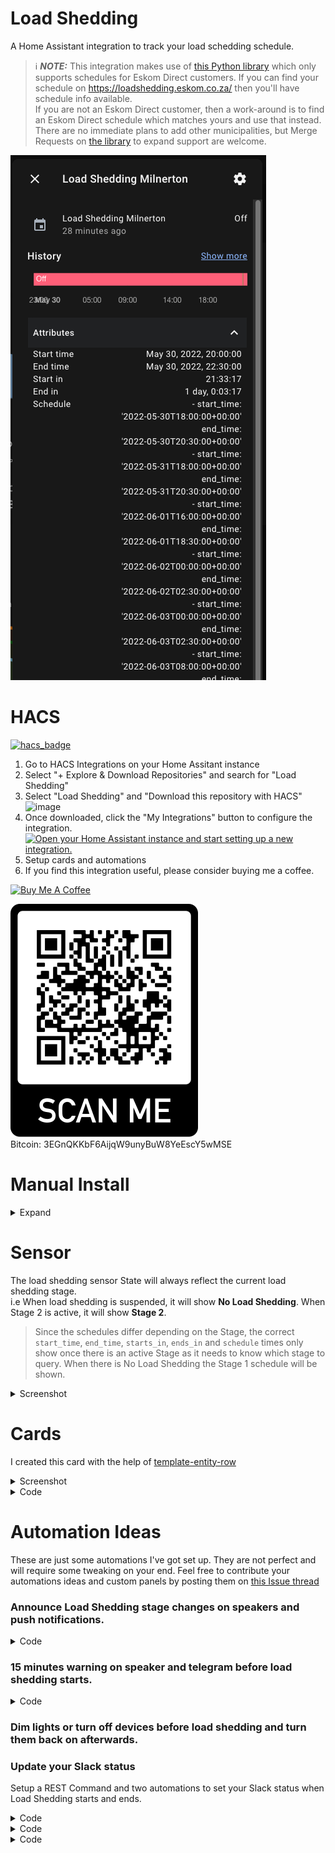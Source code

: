 # Load Shedding

A Home Assistant integration to track your load schedding schedule.

> ℹ️ **_NOTE:_**  This integration makes use of [this Python library](https://gitlab.com/wernerhp/load-shedding) which only supports schedules for Eskom Direct customers.  If you can find your schedule on https://loadshedding.eskom.co.za/ then you'll have schedule info available.  
> If you are not an Eskom Direct customer, then a work-around is to find an Eskom Direct schedule which matches yours and use that instead.  There are no immediate plans to add other municipalities, but Merge Requests on [the library](https://gitlab.com/wernerhp/load-shedding) to expand support are welcome.

![img_3.png](img_3.png)

# HACS
[![hacs_badge](https://img.shields.io/badge/HACS-Default-41BDF5.svg)](https://github.com/hacs/integration)
1. Go to HACS Integrations on your Home Assitant instance
2. Select "+ Explore & Download Repositories" and search for "Load Shedding"
3. Select "Load Shedding" and "Download this repository with HACS"
![image](https://user-images.githubusercontent.com/2578772/167293308-d3ef2131-bc71-431e-a1ff-6e02f02af000.png)
4. Once downloaded, click the "My Integrations" button to configure the integration.  
[![Open your Home Assistant instance and start setting up a new integration.](https://my.home-assistant.io/badges/config_flow_start.svg)](https://my.home-assistant.io/redirect/config_flow_start/?domain=load_shedding)
5. Setup cards and automations
6. If you find this integration useful, please consider buying me a coffee.

<a href="https://www.buymeacoffee.com/wernerhp" target="_blank"><img src="https://www.buymeacoffee.com/assets/img/custom_images/orange_img.png" alt="Buy Me A Coffee" style="height: auto !important;width: auto !important;" ></a> 

![img_9.png](img_9.png)  
Bitcoin: 3EGnQKKbF6AijqW9unyBuW8YeEscY5wMSE

# Manual Install
<details>
<summary>Expand</summary>

1. Download and unzip to your Home Assistant `config/custom_components` folder.
  <details>
  <summary>Screenshot</summary>
  
![image](https://user-images.githubusercontent.com/2578772/164681660-57d56fc4-4713-4be5-9ef1-bf2f7cf96b64.png)
  </details>
  
2. Restart Home Assistant.
3. Go to Settings > Devices & Services > + Add Integration

[![Open your Home Assistant instance and start setting up a new integration.](https://my.home-assistant.io/badges/config_flow_start.svg)](https://my.home-assistant.io/redirect/config_flow_start/?domain=load_shedding)

5. Search for 'Load Shedding' and follow the config flow.
<details>
<summary>Screenshot</summary>
  
![img_7.png](img_7.png)
  </details>

6. If you're coming from a previous version of this integration, you may need to delete the `.json` files in `/config/.cache`.
<details>
  <summary>Screenshot</summary>
  
![image](https://user-images.githubusercontent.com/2578772/164681929-e3afc6ea-5821-4ac5-8fa8-eee04c819eb6.png)
  </details>
</details>

# Sensor
The load shedding sensor State will always reflect the current load shedding stage.  
i.e When load shedding is suspended, it will show **No Load Shedding**.  When Stage 2 is active, it will show **Stage 2**.  
> Since the schedules differ depending on the Stage, the correct `start_time`, `end_time`, `starts_in`, `ends_in` and `schedule` times only show once there is an active Stage as it needs to know which stage to query.  When there is No Load Shedding the Stage 1 schedule will be shown.

<details>
  <summary>Screenshot</summary>

| ![img_5.png](img_5.png) | ![img_4.png](img_4.png) | 

![img_6.png](img_6.png)

  </details>

# Cards
I created this card with the help of [template-entity-row](https://github.com/thomasloven/lovelace-template-entity-row)  
<details>
  <summary>Screenshot</summary>

![img.png](img.png)

  </details>
<details>
  <summary>Code</summary>
  
```yaml
type: entities
entities:
  - type: custom:template-entity-row
    icon: mdi:lightning-bolt-outline
    name: Status
    entity: sensor.load_shedding_stage
    active: '{{ not is_state("sensor.load_shedding_stage", "No Load Shedding") }}'
    state: '{{states("sensor.load_shedding_stage")}}'
  - type: custom:template-entity-row
    icon: mdi:timer-outline
    name: Milnerton
    active: '{{ states("sensor.load_shedding_milnerton") == "on" }}'
    state: >-
      {{ (state_attr("sensor.load_shedding_milnerton", "start_time") | as_datetime | as_local).strftime("%H:%M") }}  -  {{ (state_attr("sensor.load_shedding_milnerton", "end_time") | as_datetime | as_local).strftime("%H:%M") }}
    secondary: >-
      {% if states("sensor.load_shedding_milnerton") == "off" %}
      Starts in {{ timedelta(minutes=state_attr("sensor.load_shedding_milnerton", "starts_in")) }}
      {% else %} 
      Ends in {{ timedelta(minutes=state_attr("sensor.load_shedding_milnerton", "ends_in")) }}
      {% endif %}
    entity: sensor.load_shedding_milnerton
```
  </details>

# Automation Ideas
These are just some automations I've got set up.  They are not perfect and will require some tweaking on your end.  Feel free to contribute your automations ideas and custom panels by posting them on [this Issue thread](https://github.com/wernerhp/ha_integration_load_shedding/issues/5)

### Announce Load Shedding stage changes on speakers and push notifications.
<details>
  <summary>Code</summary>
  
```yaml
alias: Load Shedding (Stage)
description: ''
trigger:
  - platform: state
    entity_id:
      - sensor.load_shedding_stage
condition:
  - condition: template
    value_template: >-
      {{ trigger.from_state.state != 'unavailable' and trigger.to_state.state != 'unavailable' }}
action:
  - choose:
      - conditions:
          - condition: or
            conditions:
              - condition: time
                after: input_datetime.sleep
                weekday:
                  - mon
                  - tue
                  - wed
                  - thu
                  - fri
                  - sat
                  - sun
              - condition: time
                before: input_datetime.wake
                weekday:
                  - sun
                  - sat
                  - fri
                  - thu
                  - wed
                  - tue
                  - mon
        sequence:
          - wait_for_trigger:
              - platform: time
                at: input_datetime.wake
            continue_on_timeout: false
    default: []
  - service: notify.mobile_app_nokia_8_sirocco
    data:
      title: Load Shedding
      message: '{{ states.sensor.load_shedding_stage.state }}'
  - service: tts.home_assistant_say
    data:
      entity_id: media_player.assistant_speakers
      cache: true
      message: >-
        {% if is_state("sensor.load_shedding_stage", "No Load Shedding") %} Load
        Shedding suspended {% else %} Load Shedding {{
        states.sensor.load_shedding_stage.state }} {% endif %}
    enabled: false
mode: single
```
  </details>
  
### 15 minutes warning on speaker and telegram before load shedding starts.
<details>
  <summary>Code</summary>
  
```yaml
alias: Load Shedding (Warning)
description: ''
trigger:
  - platform: template
    value_template: >-
      {{ timedelta(minutes=(state_attr("sensor.load_shedding_milnerton", "starts_in"))) == timedelta(minutes=15) }}
condition:
  - condition: and
    conditions:
      - condition: time
        after: input_datetime.alarm
        before: input_datetime.sleep
      - condition: not
        conditions:
          - condition: state
            entity_id: sensor.load_shedding_stage
            state: Unknown
          - condition: state
            entity_id: sensor.load_shedding_stage
            state: No Load Shedding
action:
  - service: telegram_bot.send_message
    data:
      message: Load Shedding starts in 15 minutes.
      title: Load Shedding
  - service: media_player.volume_set
    data:
      volume_level: 0.7
    target:
      entity_id: media_player.assistant_speakers
  - service: tts.home_assistant_say
    data:
      entity_id: media_player.assistant_speakers
      message: Load Shedding starts in 15 minutes.
      cache: true
mode: single
```
</details>

    
### Dim lights or turn off devices before load shedding and turn them back on afterwards.

### Update your Slack status

Setup a REST Command and two automations to set your Slack status when Load Shedding starts and ends.

<details>
  <summary>Code</summary>
  
`secrets.yaml`
```yaml
slack_token: Bearer xoxp-XXXXXXXXXX-XXXXXXXXXXXX-XXXXXXXXXXXXX-XXXXXXXXXXXXXXXXXXXXXXXXXXXXXXXX
```  
  
  [rest_command](https://www.home-assistant.io/integrations/rest_command/)
  
```yaml
slack_status:
  url: https://slack.com/api/users.profile.set
  method: POST
  headers:
    authorization: !secret slack_token
    accept: "application/json, text/html"
  payload: '{"profile":{"status_text": "{{ status }}","status_emoji": "{{ emoji }}"}}'
  content_type: "application/json; charset=utf-8"
  verify_ssl: true
```
</details>

<details>
  <summary>Code</summary>
  
```yaml
alias: Load Shedding (Start)
description: ''
trigger:
  - platform: state
    entity_id:
      - sensor.load_shedding_milnerton
    to: 'on'
    from: 'off'
condition:
  - condition: not
    conditions:
      - condition: state
        entity_id: sensor.load_shedding_stage
        state: Unknown
      - condition: state
        entity_id: sensor.load_shedding_stage
        state: No Load Shedding
action:
  - service: rest_command.slack_status
    data:
      emoji: ':loadsheddingtransparent:'
      status: >-
        Load Shedding until {{
        (state_attr('sensor.load_shedding_milnerton','end_time') | as_datetime |
        as_local).strftime('%H:%M (%Z)') }}
mode: single
```
</details>

<details>
  <summary>Code</summary>
  
```yaml
alias: Load Shedding (End)
description: ''
trigger:
  - platform: state
    entity_id:
      - sensor.load_shedding_stage
    from: 'on'
    to: 'off'
condition:
  - condition: not
    conditions:
      - condition: state
        entity_id: sensor.load_shedding_stage
        state: Unknown
      - condition: state
        entity_id: sensor.load_shedding_stage
        state: No Load Shedding
action:
  - service: rest_command.slack_status
    data:
      emoji: ':speech_balloon:'
      status: is typing...
mode: single
```
</details>
